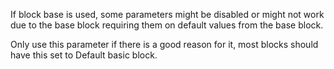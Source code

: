 If block base is used, some parameters might be disabled or might not work due to the base block
requiring them on default values from the base block.

Only use this parameter if there is a good reason for it, most blocks should have this set
to Default basic block.